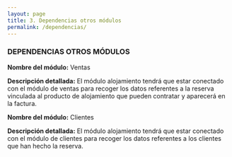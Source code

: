 ```yaml
---
layout: page
title: 3. Dependencias otros módulos
permalink: /dependencias/
---
```


### DEPENDENCIAS OTROS MÓDULOS


**Nombre del módulo:** Ventas

**Descripción detallada:** El módulo alojamiento tendrá que estar conectado con el módulo de ventas para recoger los datos referentes a la reserva vinculada al producto de alojamiento que pueden contratar y aparecerá en la factura.





**Nombre del módulo:** Clientes

**Descripción detallada:** El módulo alojamiento tendrá que estar conectado con el módulo de clientes para recoger los datos referentes a los clientes que han hecho la reserva.



